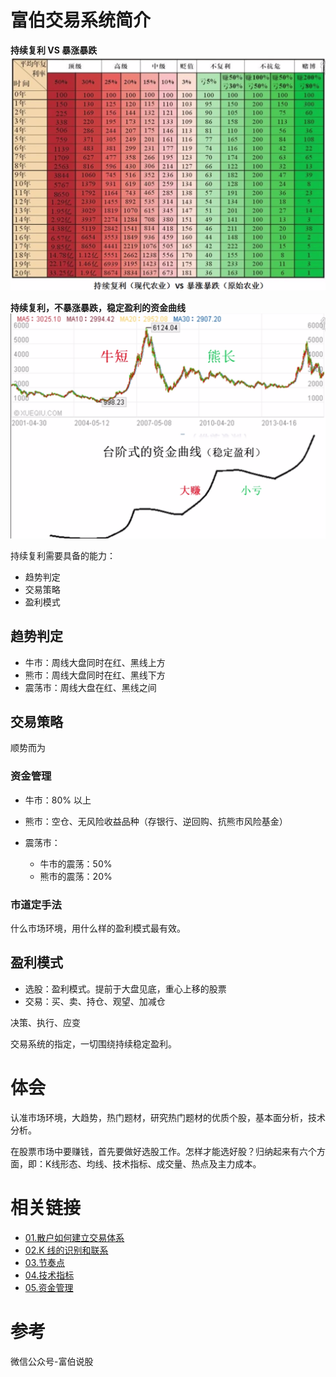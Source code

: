 富伯交易系统简介
====================
**持续复利 VS 暴涨暴跌**
![FBSHG](images/FBSHG-20200213-01.png)

**持续复利，不暴涨暴跌，稳定盈利的资金曲线**
![FBSHG](images/FBSHG-20200213-02.png)

持续复利需要具备的能力：
- 趋势判定
- 交易策略
- 盈利模式

## 趋势判定
- 牛市：周线大盘同时在红、黑线上方
- 熊市：周线大盘同时在红、黑线下方
- 震荡市：周线大盘在红、黑线之间

## 交易策略
顺势而为

### 资金管理
- 牛市：80% 以上
- 熊市：空仓、无风险收益品种（存银行、逆回购、抗熊市风险基金）
- 震荡市：

    - 牛市的震荡：50%
    - 熊市的震荡：20%

### 市道定手法
什么市场环境，用什么样的盈利模式最有效。

## 盈利模式
- 选股：盈利模式。提前于大盘见底，重心上移的股票
- 交易：买、卖、持仓、观望、加减仓

决策、执行、应变

交易系统的指定，一切围绕持续稳定盈利。

# 体会

认准市场环境，大趋势，热门题材，研究热门题材的优质个股，基本面分析，技术分析。

在股票市场中要赚钱，首先要做好选股工作。怎样才能选好股？归纳起来有六个方面，即：K线形态、均线、技术指标、成交量、热点及主力成本。

# 相关链接
- [01.散户如何建立交易体系](https://github.com/IamDingj/FortuneHub/blob/master/FBSHG/01.%E6%95%A3%E6%88%B7%E5%A6%82%E4%BD%95%E5%BB%BA%E7%AB%8B%E4%BA%A4%E6%98%93%E4%BD%93%E7%B3%BB.md)
- [02.K 线的识别和联系](https://github.com/IamDingj/FortuneHub/blob/master/FBSHG/02.K%E7%BA%BF%E7%9A%84%E8%AF%86%E5%88%AB%E5%92%8C%E8%81%94%E7%B3%BB.md)
- [03.节奏点](https://github.com/IamDingj/FortuneHub/blob/master/FBSHG/03.%E8%8A%82%E5%A5%8F%E7%82%B9.md)
- [04.技术指标](https://github.com/IamDingj/FortuneHub/blob/master/FBSHG/04.%E6%8A%80%E6%9C%AF%E6%8C%87%E6%A0%87.md)
- [05.资金管理](https://github.com/IamDingj/FortuneHub/blob/master/FBSHG/05.%E8%B5%84%E9%87%91%E7%AE%A1%E7%90%86.md)

# 参考 
微信公众号-富伯说股